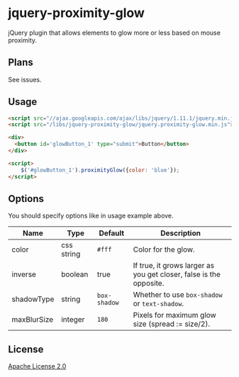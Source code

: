 # jquery-proximity-glow
jQuery plugin that allows elements to glow more or less based on mouse proximity.

Plans
-----

See issues.

Usage
-----
```html
<script src="//ajax.googleapis.com/ajax/libs/jquery/1.11.1/jquery.min.js"></script>
<script src="/libs/jquery-proximity-glow/jquery.proximity-glow.min.js"></script>

<div>
  <button id='glowButton_1' type="submit">Button</button>
</div>

<script>
    $('#glowButton_1').proximityGlow({color: 'blue'});
</script>
```

Options
-------
You should specify options like in usage example above.

| Name | Type | Default | Description |
| ---- | ---- | ---- | ---- |
| color | css string | `#fff` | Color for the glow. |
| inverse | boolean | true | If true, it grows larger as you get closer, false is the opposite. |
| shadowType | string | `box-shadow` | Whether to use `box-shadow` or `text-shadow`. |
| maxBlurSize | integer | `180` | Pixels for maximum glow size (spread := size/2). |

License
-------
[Apache License 2.0](http://www.apache.org/licenses/LICENSE-2.0)